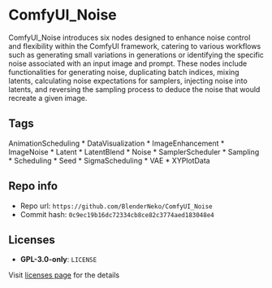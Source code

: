 # ComfyUI_Noise
ComfyUI_Noise introduces six nodes designed to enhance noise control and flexibility within the ComfyUI framework, catering to various workflows such as generating small variations in generations or identifying the specific noise associated with an input image and prompt. These nodes include functionalities for generating noise, duplicating batch indices, mixing latents, calculating noise expectations for samplers, injecting noise into latents, and reversing the sampling process to deduce the noise that would recreate a given image.

## Tags
AnimationScheduling * DataVisualization * ImageEnhancement * ImageNoise * Latent * LatentBlend * Noise * SamplerScheduler * Sampling * Scheduling * Seed * SigmaScheduling * VAE * XYPlotData

## Repo info
- Repo url: `https://github.com/BlenderNeko/ComfyUI_Noise`
- Commit hash: `0c9ec19b16dc72334cb8ce82c3774aed183048e4`

## Licenses
- **GPL-3.0-only**: `LICENSE`

Visit [licenses page](licenses.md) for the details
